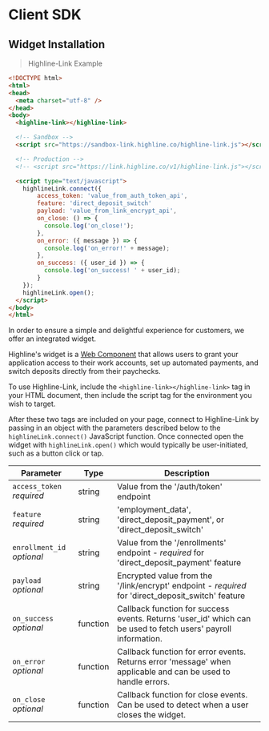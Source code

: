 # Client SDK

## Widget Installation
> <div class="code-block-title">Highline-Link Example</div>

```html
<!DOCTYPE html>
<html>
<head>
  <meta charset="utf-8" />
</head>
<body>
  <highline-link></highline-link>

  <!-- Sandbox -->
  <script src="https://sandbox-link.highline.co/highline-link.js"></script>

  <!-- Production -->
  <!-- <script src="https://link.highline.co/v1/highline-link.js"></script> -->

  <script type="text/javascript">
    highlineLink.connect({
        access_token: 'value_from_auth_token_api',
        feature: 'direct_deposit_switch'
        payload: 'value_from_link_encrypt_api',
        on_close: () => {
          console.log('on_close!');
        },
        on_error: ({ message }) => {
          console.log('on_error!' + message);
        },
        on_success: ({ user_id }) => {
          console.log('on_success! ' + user_id);
        }
    });
    highlineLink.open();
  </script>
</body>
</html>
```

In order to ensure a simple and delightful experience for customers, we offer an integrated widget.

Highline's widget is a <a class="content-link" href="https://developer.mozilla.org/en-US/docs/Web/Web_Components" target="_blank">Web Component</a> that allows users to grant your application access to their work accounts, set up automated payments, and switch deposits directly from their paychecks.

To use Highline-Link, include the <span style='white-space:no-wrap;'>`<highline-link></highline-link>`</span> tag in your HTML document, then include the script tag for the environment you wish to target.

After these two tags are included on your page, connect to Highline-Link by passing in an object with the parameters described below to the `highlineLink.connect()` JavaScript function.  Once connected open the widget with `highlineLink.open()` which would typically be user-initiated, such as a button click or tap.

Parameter | Type | Description
--------- | ------- | -----------
`access_token` *required* | string | Value from the '/auth/token' endpoint
`feature` *required* | string | 'employment_data', 'direct_deposit_payment', or 'direct_deposit_switch'
`enrollment_id` *optional* | string | Value from the '/enrollments' endpoint - *required* for 'direct_deposit_payment' feature
`payload` *optional* | string | Encrypted value from the '/link/encrypt' endpoint - *required* for 'direct_deposit_switch' feature
`on_success` *optional* | function | Callback function for success events.  Returns 'user_id' which can be used to fetch users' payroll information.
`on_error` *optional* | function | Callback function for error events.  Returns error 'message' when applicable and can be used to handle errors.
`on_close` *optional* | function | Callback function for close events.  Can be used to detect when a user closes the widget.
